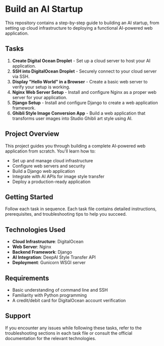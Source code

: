 # Build an AI Startup

This repository contains a step-by-step guide to building an AI startup, from setting up cloud infrastructure to deploying a functional AI-powered web application.

## Tasks

1. **Create Digital Ocean Droplet** - Set up a cloud server to host your AI application.
2. **SSH into DigitalOcean Droplet** - Securely connect to your cloud server via SSH.
3. **Display "Hello World" in a Browser** - Create a basic web server to verify your setup is working.
4. **Nginx Web Server Setup** - Install and configure Nginx as a proper web server for your application.
5. **Django Setup** - Install and configure Django to create a web application framework.
6. **Ghibli Style Image Conversion App** - Build a web application that transforms user images into Studio Ghibli art style using AI.

## Project Overview

This project guides you through building a complete AI-powered web application from scratch. You'll learn how to:

- Set up and manage cloud infrastructure
- Configure web servers and security
- Build a Django web application
- Integrate with AI APIs for image style transfer
- Deploy a production-ready application

## Getting Started

Follow each task in sequence. Each task file contains detailed instructions, prerequisites, and troubleshooting tips to help you succeed.

## Technologies Used

- **Cloud Infrastructure**: DigitalOcean
- **Web Server**: Nginx
- **Backend Framework**: Django
- **AI Integration**: DeepAI Style Transfer API
- **Deployment**: Gunicorn WSGI server

## Requirements
- Basic understanding of command line and SSH
- Familiarity with Python programming
- A credit/debit card for DigitalOcean account verification

## Support

If you encounter any issues while following these tasks, refer to the troubleshooting sections in each task file or consult the official documentation for the relevant technologies.
